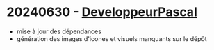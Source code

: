 # 20240630 - [DeveloppeurPascal](https://github.com/DeveloppeurPascal)

* mise à jour des dépendances
* génération des images d'icones et visuels manquants sur le dépôt
